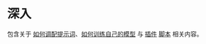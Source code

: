 # 深入

包含关于 [如何调配提示词](./prompt-engineering/index.md)、[如何训练自己的模型](./finetuning/index.md) 与 [插件](./development/extensions.md) [脚本](./development/scripts.md) 相关内容。
